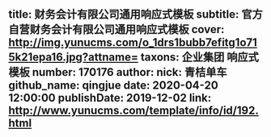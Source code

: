 title: 财务会计有限公司通用响应式模板
subtitle: 官方自营财务会计有限公司通用响应式模板
cover: http://img.yunucms.com/o_1drs1bubb7efitg1o715k21epa16.jpg?attname=
taxons: 企业集团 响应式模板
number: 170176
author:
  nick: 青桔单车
  github_name: qingjue
date: 2020-04-20 12:00:00
publishDate: 2019-12-02
link: http://www.yunucms.com/template/info/id/192.html
---